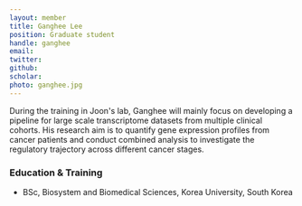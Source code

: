 ```yaml
---
layout: member
title: Ganghee Lee
position: Graduate student
handle: ganghee
email:
twitter:
github:
scholar: 
photo: ganghee.jpg
---
```


  During the training in Joon's lab, Ganghee will mainly focus on developing a pipeline for large scale transcriptome datasets from multiple clinical cohorts. His research aim is to quantify gene expression profiles from cancer patients and conduct combined analysis to investigate the regulatory trajectory across different cancer stages.

### Education & Training
- BSc, Biosystem and Biomedical Sciences, Korea University, South Korea